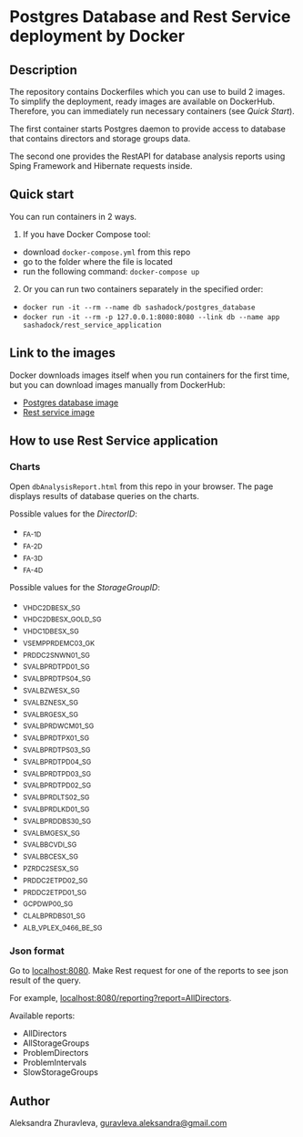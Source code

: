 # Postgres Database and Rest Service deployment by Docker
## Description
The repository contains Dockerfiles which you can use to build 2 images. To simplify the deployment, ready images are available on DockerHub. Therefore, you can immediately run necessary containers (see _Quick Start_). 

The first container starts Postgres daemon to provide access to database that contains directors and storage groups data.

The second one provides the RestAPI for database analysis reports using Sping Framework and Hibernate requests inside. 

## Quick start
You can run containers in 2 ways.
1. If you have Docker Compose tool: 
* download `docker-compose.yml` from this repo 
* go to the folder where the file is located
* run the following command: `docker-compose up`
2. Or you can run two containers separately in the specified order:
* `docker run -it --rm --name db sashadock/postgres_database`
* `docker run -it --rm -p 127.0.0.1:8080:8080 --link db --name app sashadock/rest_service_application`

## Link to the images
Docker downloads images itself when you run containers for the first time, but you can download images manually from DockerHub:
* [Postgres database image](https://hub.docker.com/r/sashadock/postgres_database/)
* [Rest service image](https://hub.docker.com/r/sashadock/rest_service_application/)

## How to use Rest Service application
### Charts
Open `dbAnalysisReport.html` from this repo in your browser. The page displays results of database queries on the charts.

Possible values for the _DirectorID_:
* <sub>FA-1D</sub>
* <sub>FA-2D</sub>
* <sub>FA-3D</sub>
* <sub>FA-4D</sub>

Possible values for the _StorageGroupID_:
* <sub>VHDC2DBESX_SG</sub>
* <sub>VHDC2DBESX_GOLD_SG</sub>
* <sub>VHDC1DBESX_SG</sub>
* <sub>VSEMPPRDEMC03_GK</sub>
* <sub>PRDDC2SNWN01_SG</sub>
* <sub>SVALBPRDTPD01_SG</sub>
* <sub>SVALBPRDTPS04_SG</sub>
* <sub>SVALBZWESX_SG</sub>
* <sub>SVALBZNESX_SG</sub>
* <sub>SVALBRGESX_SG</sub>
* <sub>SVALBPRDWCM01_SG</sub>
* <sub>SVALBPRDTPX01_SG</sub>
* <sub>SVALBPRDTPS03_SG</sub>
* <sub>SVALBPRDTPD04_SG</sub>
* <sub>SVALBPRDTPD03_SG</sub>
* <sub>SVALBPRDTPD02_SG</sub>
* <sub>SVALBPRDLTS02_SG</sub>
* <sub>SVALBPRDLKD01_SG</sub>
* <sub>SVALBPRDDBS30_SG</sub>
* <sub>SVALBMGESX_SG</sub>
* <sub>SVALBBCVDI_SG</sub>
* <sub>SVALBBCESX_SG</sub>
* <sub>PZRDC2SESX_SG</sub>
* <sub>PRDDC2ETPD02_SG</sub>
* <sub>PRDDC2ETPD01_SG</sub>
* <sub>GCPDWP00_SG</sub>
* <sub>CLALBPRDBS01_SG</sub>
* <sub>ALB_VPLEX_0466_BE_SG</sub>

### Json format
Go to [localhost:8080](http://localhost:8080). Make Rest request for one of the reports to see json result of the query.

For example, [localhost:8080/reporting?report=AllDirectors](http://localhost:8080/reporting?report=AllDirectors).

Available reports:
* AllDirectors
* AllStorageGroups
* ProblemDirectors
* ProblemIntervals
* SlowStorageGroups

## Author
Aleksandra Zhuravleva, guravleva.aleksandra@gmail.com
